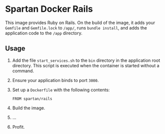 # Spartan Docker Rails

This image provides Ruby on Rails. On the build of the image, it adds your `Gemfile` and `Gemfile.lock` to `/app/`, runs `bundle install`, and adds the application code to the `/app` directory.

## Usage

1. Add the file `start_services.sh` to the `bin` directory in the application root directory. This script is executed when the container is started without a command.
2. Ensure your application binds to port `3000`.
3. Set up a `Dockerfile` with the following contents:

    ```
    FROM spartan/rails
    ```
4. Build the image.
5. …
6. Profit.
